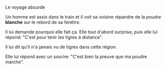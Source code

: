 Le voyage absurde

Un homme est assis dans le train et il voit sa voisine répandre de
la *poudre* **blanche** sur le rebord de sa fenêtre.

Il lui demande pourquoi elle fait ça. Elle tout d'abord surprise, puis 
elle lui répond: "C'est pour tenir les tigres à distance". 

Il lui dit qu'il n'a jamais vu de tigres dans cette région. 

Elle lui répond avec un sourire: "C'est bien la preuve que ma poudre marche".
